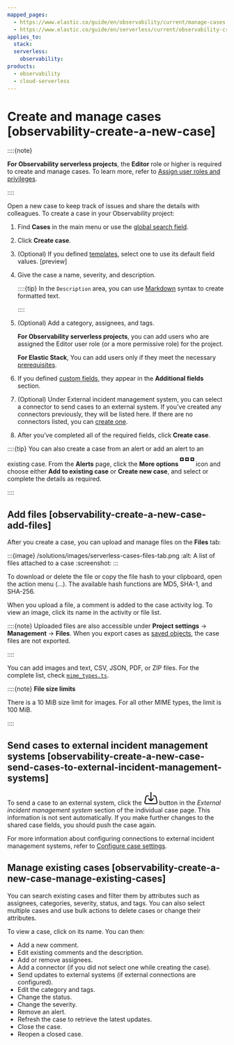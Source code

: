```yaml
---
mapped_pages:
  - https://www.elastic.co/guide/en/observability/current/manage-cases.html
  - https://www.elastic.co/guide/en/serverless/current/observability-create-a-new-case.html
applies_to:
  stack:
  serverless:
    observability:
products:
  - observability
  - cloud-serverless
---
```


# Create and manage cases [observability-create-a-new-case]

::::{note}

**For Observability serverless projects**, the **Editor** role or higher is required to create and manage cases. To learn more, refer to [Assign user roles and privileges](/deploy-manage/users-roles/cloud-organization/user-roles.md#general-assign-user-roles).

::::


Open a new case to keep track of issues and share the details with colleagues. To create a case in your Observability project:

1. Find **Cases** in the main menu or use the [global search field](/explore-analyze/find-and-organize/find-apps-and-objects.md).
2. Click **Create case**.
3. (Optional) If you defined [templates](/solutions/observability/incident-management/configure-case-settings.md#observability-case-templates), select one to use its default field values. [preview]
4. Give the case a name, severity, and description.

    ::::{tip}
    In the `Description` area, you can use [Markdown](https://www.markdownguide.org/cheat-sheet) syntax to create formatted text.

    ::::

5. (Optional) Add a category, assignees, and tags.

    **For Observability serverless projects**, you can add users who are assigned the Editor user role (or a more permissive role) for the project.

    **For Elastic Stack**, You can add users only if they meet the necessary [prerequisites](/solutions/observability/incident-management/configure-access-to-cases.md).

6. If you defined [custom fields](/solutions/observability/incident-management/configure-case-settings.md#case-custom-fields), they appear in the **Additional fields** section.
7. (Optional) Under External incident management system, you can select a connector to send cases to an external system. If you’ve created any connectors previously, they will be listed here. If there are no connectors listed, you can [create one](/solutions/observability/incident-management/configure-case-settings.md).
8. After you’ve completed all of the required fields, click **Create case**.

::::{tip}
You can also create a case from an alert or add an alert to an existing case. From the **Alerts** page, click the **More options** ![More actions](/solutions/images/serverless-boxesHorizontal.svg "") icon and choose either **Add to existing case** or **Create new case**, and select or complete the details as required.

::::



## Add files [observability-create-a-new-case-add-files]

After you create a case, you can upload and manage files on the **Files** tab:

:::{image} /solutions/images/serverless-cases-files-tab.png
:alt: A list of files attached to a case
:screenshot:
:::

To download or delete the file or copy the file hash to your clipboard, open the action menu (…). The available hash functions are MD5, SHA-1, and SHA-256.

When you upload a file, a comment is added to the case activity log. To view an image, click its name in the activity or file list.

::::{note}
Uploaded files are also accessible under **Project settings** → **Management** → **Files**. When you export cases as [saved objects](/explore-analyze/find-and-organize/saved-objects.md), the case files are not exported.

::::


You can add images and text, CSV, JSON, PDF, or ZIP files. For the complete list, check [`mime_types.ts`](https://github.com/elastic/kibana/blob/main/x-pack/plugins/cases/common/constants/mime_types.ts).

::::{note}
**File size limits**

There is a 10 MiB size limit for images. For all other MIME types, the limit is 100 MiB.

::::


## Send cases to external incident management systems [observability-create-a-new-case-send-cases-to-external-incident-management-systems]

To send a case to an external system, click the ![push](/solutions/images/serverless-importAction.svg "") button in the *External incident management system* section of the individual case page. This information is not sent automatically. If you make further changes to the shared case fields, you should push the case again.

For more information about configuring connections to external incident management systems, refer to [Configure case settings](/solutions/observability/incident-management/configure-case-settings.md).


## Manage existing cases [observability-create-a-new-case-manage-existing-cases]

You can search existing cases and filter them by attributes such as assignees, categories, severity, status, and tags. You can also select multiple cases and use bulk actions to delete cases or change their attributes.

To view a case, click on its name. You can then:

* Add a new comment.
* Edit existing comments and the description.
* Add or remove assignees.
* Add a connector (if you did not select one while creating the case).
* Send updates to external systems (if external connections are configured).
* Edit the category and tags.
* Change the status.
* Change the severity.
* Remove an alert.
* Refresh the case to retrieve the latest updates.
* Close the case.
* Reopen a closed case.